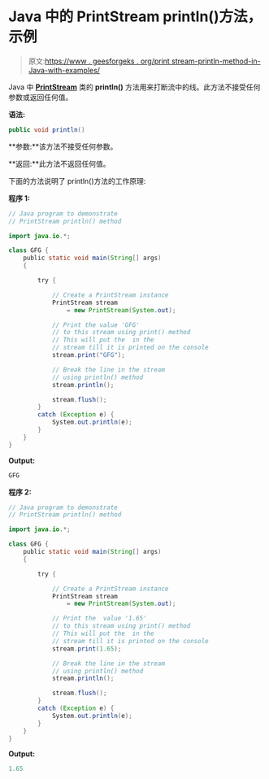 # Java 中的 PrintStream println()方法，示例

> 原文:[https://www . geesforgeks . org/print stream-println-method-in-Java-with-examples/](https://www.geeksforgeeks.org/printstream-println-method-in-java-with-examples/)

Java 中 **[PrintStream](https://www.geeksforgeeks.org/java-io-printstream-class-java-set-1/)** 类的 **println()** 方法用来打断流中的线。此方法不接受任何参数或返回任何值。

**语法:**

```java
public void println()
```

**参数:**该方法不接受任何参数。

**返回:**此方法不返回任何值。

下面的方法说明了 println()方法的工作原理:

**程序 1:**

```java
// Java program to demonstrate
// PrintStream println() method

import java.io.*;

class GFG {
    public static void main(String[] args)
    {

        try {

            // Create a PrintStream instance
            PrintStream stream
                = new PrintStream(System.out);

            // Print the value 'GFG'
            // to this stream using print() method
            // This will put the  in the
            // stream till it is printed on the console
            stream.print("GFG");

            // Break the line in the stream
            // using println() method
            stream.println();

            stream.flush();
        }
        catch (Exception e) {
            System.out.println(e);
        }
    }
}
```

**Output:**

```java
GFG

```

**程序 2:**

```java
// Java program to demonstrate
// PrintStream println() method

import java.io.*;

class GFG {
    public static void main(String[] args)
    {

        try {

            // Create a PrintStream instance
            PrintStream stream
                = new PrintStream(System.out);

            // Print the  value '1.65'
            // to this stream using print() method
            // This will put the  in the
            // stream till it is printed on the console
            stream.print(1.65);

            // Break the line in the stream
            // using println() method
            stream.println();

            stream.flush();
        }
        catch (Exception e) {
            System.out.println(e);
        }
    }
}
```

**Output:**

```java
1.65

```